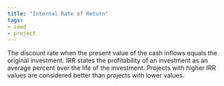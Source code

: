 ```yaml
---
title: "Internal Rate of Return"
tags:
- seed
- project
---
```


The discount rate when the present value of the cash inflows equals the original investment. IRR states the profitability of an investment as an average percent over the life of the investment. Projects with higher IRR values are considered better than projects with lower values.